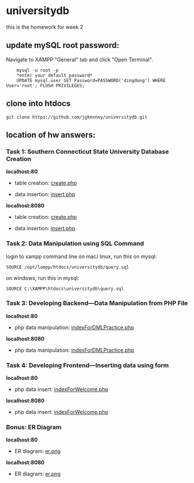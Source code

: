 # universitydb
this is the homework for week 2

## update mySQL root password:
Navigate to XAMPP "General" tab and click "Open Terminal".

        mysql -u root -p
        *enter your default password*
        UPDATE mysql.user SET Password=PASSWORD('dingdong') WHERE User='root'; FLUSH PRIVILEGES;

## clone into htdocs

    git clone https://github.com/jgkenney/universitydb.git

## location of hw answers:

### Task 1: Southern Connecticut State University Database Creation
**localhost:80**

- table creation: [create.php](http://localhost:80/universitydb/create.php)

- data insertion: [insert.php](http://localhost:80/universitydb/insert.php)

**localhost:8080**

- table creation: [create.php](http://localhost:8080/universitydb/create.php)

- data insertion: [insert.php](http://localhost:8080/universitydb/insert.php)

### Task 2: Data Manipulation using SQL Command
login to xampp command line
on mac/ linux, run this on mysql:

    SOURCE /opt/lampp/htdocs/universitydb/query.sql
    
on windows, run this in mysql:

    SOURCE C:\XAMPP\htdocs\universitydb\query.sql

### Task 3: Developing Backend—Data Manipulation from PHP File
**localhost:80**

- php data manipulation: [indexForDMLPractice.php](http://localhost:80/universitydb/indexForDMLPractice.php)

**localhost:8080**

- php data manipulation: [indexForDMLPractice.php](http://localhost:8080/universitydb/indexForDMLPractice.php)

### Task 4: Developing Frontend—Inserting data using form
**localhost:80**

- php data insert: [indexForWelcome.php](http://localhost:80/universitydb/indexForWelcome.php)

**localhost:8080**

- php data insert: [indexForWelcome.php](http://localhost:8080/universitydb/indexForWelcome.php)

### Bonus: ER Diagram
**localhost:80**

- ER diagram: [er.png](http://localhost:80/universitydb/er_diagram.png)

**localhost:8080**

- ER diagram: [er.png](http://localhost:8080/universitydb/er_diagram.png)

